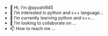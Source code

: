 - 👋 Hi, I’m @ayushi945
- 👀 I’m interested in python and c++ language...
- 🌱 I’m currently learning python and c++...
- 💞️ I’m looking to collaborate on ...
- 📫 How to reach me ...

<!---
ayushi945/ayushi945 is a ✨ special ✨ repository because its `README.md` (this file) appears on your GitHub profile.
You can click the Preview link to take a look at your changes.
--->
